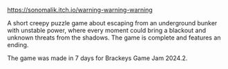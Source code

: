 https://sonomalik.itch.io/warning-warning-warning

A short creepy puzzle game about escaping from an underground bunker with unstable power, where every moment could bring a blackout and unknown threats from the shadows. The game is complete and features an ending.

The game was made in 7 days for Brackeys Game Jam 2024.2.
